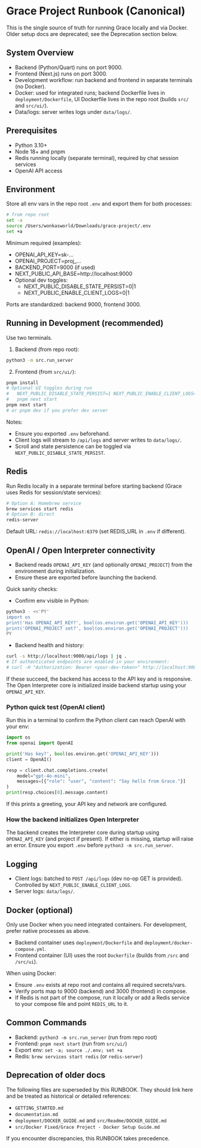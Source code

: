 # Grace Project Runbook (Canonical)

This is the single source of truth for running Grace locally and via Docker. Older setup docs are deprecated; see the Deprecation section below.

## System Overview

- Backend (Python/Quart) runs on port 9000.
- Frontend (Next.js) runs on port 3000.
- Development workflow: run backend and frontend in separate terminals (no Docker).
- Docker: used for integrated runs; backend Dockerfile lives in `deployment/Dockerfile`, UI Dockerfile lives in the repo root (builds `src/` and `src/ui/`).
- Data/logs: server writes logs under `data/logs/`.

## Prerequisites

- Python 3.10+
- Node 18+ and pnpm
- Redis running locally (separate terminal), required by chat session services
- OpenAI API access

## Environment

Store all env vars in the repo root `.env` and export them for both processes:

```bash
# from repo root
set -a
source /Users/wonkasworld/Downloads/grace-project/.env
set +a
```

Minimum required (examples):

- OPENAI_API_KEY=sk-...
- OPENAI_PROJECT=proj_...
- BACKEND_PORT=9000 (if used)
- NEXT_PUBLIC_API_BASE=http://localhost:9000
- Optional dev toggles:
  - NEXT_PUBLIC_DISABLE_STATE_PERSIST=0|1
  - NEXT_PUBLIC_ENABLE_CLIENT_LOGS=0|1

Ports are standardized: backend 9000, frontend 3000.

## Running in Development (recommended)

Use two terminals.

1) Backend (from repo root):

```bash
python3 -m src.run_server
```

2) Frontend (from `src/ui/`):

```bash
pnpm install
# Optional UI toggles during run
#   NEXT_PUBLIC_DISABLE_STATE_PERSIST=1 NEXT_PUBLIC_ENABLE_CLIENT_LOGS=1 \
#   pnpm next start
pnpm next start
# or pnpm dev if you prefer dev server
```

Notes:
- Ensure you exported `.env` beforehand.
- Client logs will stream to `/api/logs` and server writes to `data/logs/`.
- Scroll and state persistence can be toggled via `NEXT_PUBLIC_DISABLE_STATE_PERSIST`.

## Redis

Run Redis locally in a separate terminal before starting backend (Grace uses Redis for session/state services):

```bash
# Option A: Homebrew service
brew services start redis
# Option B: direct
redis-server
```

Default URL: `redis://localhost:6379` (set REDIS_URL in `.env` if different).

## OpenAI / Open Interpreter connectivity

- Backend reads `OPENAI_API_KEY` (and optionally `OPENAI_PROJECT`) from the environment during initialization.
- Ensure these are exported before launching the backend.

Quick sanity checks:

- Confirm env visible in Python:
```bash
python3 - <<'PY'
import os
print('Has OPENAI_API_KEY?', bool(os.environ.get('OPENAI_API_KEY')))
print('OPENAI_PROJECT set?', bool(os.environ.get('OPENAI_PROJECT')))
PY
```

- Backend health and history:
```bash
curl -s http://localhost:9000/api/logs | jq .
# If authenticated endpoints are enabled in your environment:
# curl -H "Authorization: Bearer <your-dev-token>" http://localhost:9000/api/chat/history/<session_id>
```

If these succeed, the backend has access to the API key and is responsive. The Open Interpreter core is initialized inside backend startup using your `OPENAI_API_KEY`.

### Python quick test (OpenAI client)

Run this in a terminal to confirm the Python client can reach OpenAI with your env:

```python
import os
from openai import OpenAI

print('Has key?', bool(os.environ.get('OPENAI_API_KEY')))
client = OpenAI()

resp = client.chat.completions.create(
    model="gpt-4o-mini",
    messages=[{"role": "user", "content": "Say hello from Grace."}]
)
print(resp.choices[0].message.content)
```

If this prints a greeting, your API key and network are configured.

### How the backend initializes Open Interpreter

The backend creates the Interpreter core during startup using `OPENAI_API_KEY` (and project if present). If either is missing, startup will raise an error. Ensure you export `.env` before `python3 -m src.run_server`.

## Logging

- Client logs: batched to `POST /api/logs` (dev no-op GET is provided). Controlled by `NEXT_PUBLIC_ENABLE_CLIENT_LOGS`.
- Server logs: `data/logs/`.

## Docker (optional)

Only use Docker when you need integrated containers. For development, prefer native processes as above.

- Backend container uses `deployment/Dockerfile` and `deployment/docker-compose.yml`.
- Frontend container (UI) uses the root `Dockerfile` (builds from `/src` and `/src/ui`).

When using Docker:
- Ensure `.env` exists at repo root and contains all required secrets/vars.
- Verify ports map to 9000 (backend) and 3000 (frontend) in compose.
- If Redis is not part of the compose, run it locally or add a Redis service to your compose file and point `REDIS_URL` to it.

## Common Commands

- Backend: `python3 -m src.run_server` (run from repo root)
- Frontend: `pnpm next start` (run from `src/ui/`)
- Export env: `set -a; source ./.env; set +a`
- Redis: `brew services start redis` (or `redis-server`)

## Deprecation of older docs

The following files are superseded by this RUNBOOK. They should link here and be treated as historical or detailed references:

- `GETTING_STARTED.md`
- `documentation.md`
- `deployment/DOCKER_GUIDE.md` and `src/Readme/DOCKER_GUIDE.md`
- `src/Docker Fixed/Grace Project - Docker Setup Guide.md`

If you encounter discrepancies, this RUNBOOK takes precedence.
